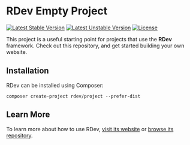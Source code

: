 # RDev Empty Project
[![Latest Stable Version](https://poser.pugx.org/rdev/project/v/stable.svg)](https://packagist.org/packages/rdev/project)
[![Latest Unstable Version](https://poser.pugx.org/rdev/project/v/unstable.svg)](https://packagist.org/packages/rdev/project)
[![License](https://poser.pugx.org/rdev/project/license.svg)](https://packagist.org/packages/rdev/project)

This project is a useful starting point for projects that use the **RDev** framework.  Check out this repository, and get started building your own website.

## Installation
RDev can be installed using Composer:

```
composer create-project rdev/project --prefer-dist
```

## Learn More
To learn more about how to use RDev, [visit its website](http://www.rdevphp.com) or [browse its repository](https://github.com/ramblingsofadev/RDev).